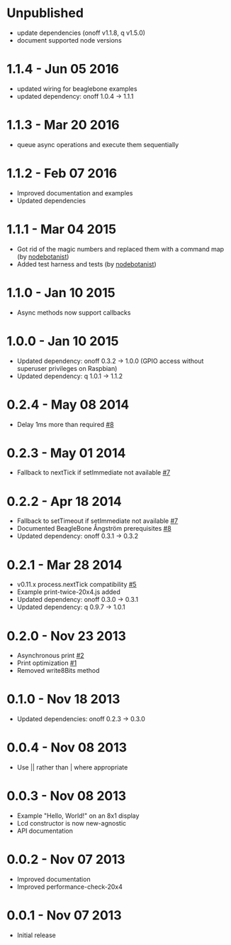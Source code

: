 Unpublished
===========

  * update dependencies (onoff v1.1.8, q v1.5.0)
  * document supported node versions

1.1.4 - Jun 05 2016
===================

  * updated wiring for beaglebone examples
  * updated dependency: onoff 1.0.4 -> 1.1.1

1.1.3 - Mar 20 2016
===================

  * queue async operations and execute them sequentially

1.1.2 - Feb 07 2016
===================

  * Improved documentation and examples
  * Updated dependencies

1.1.1 - Mar 04 2015
===================

  * Got rid of the magic numbers and replaced them with a command map (by [nodebotanist](https://github.com/nodebotanist))
  * Added test harness and tests (by [nodebotanist](https://github.com/nodebotanist))

1.1.0 - Jan 10 2015
===================

  * Async methods now support callbacks

1.0.0 - Jan 10 2015
===================

  * Updated dependency: onoff 0.3.2 -> 1.0.0 (GPIO access without superuser privileges on Raspbian)
  * Updated dependency: q 1.0.1 -> 1.1.2

0.2.4 - May 08 2014
===================

  * Delay 1ms more than required [#8](https://github.com/fivdi/lcd/issues/8)

0.2.3 - May 01 2014
===================

  * Fallback to nextTick if setImmediate not available [#7](https://github.com/fivdi/lcd/issues/7)

0.2.2 - Apr 18 2014
===================

  * Fallback to setTimeout if setImmediate not available [#7](https://github.com/fivdi/lcd/issues/7)
  * Documented BeagleBone Ångström prerequisites [#8](https://github.com/fivdi/lcd/issues/8)
  * Updated dependency: onoff 0.3.1 -> 0.3.2

0.2.1 - Mar 28 2014
===================

  * v0.11.x process.nextTick compatibility [#5](https://github.com/fivdi/lcd/issues/5)
  * Example print-twice-20x4.js added
  * Updated dependency: onoff 0.3.0 -> 0.3.1
  * Updated dependency: q 0.9.7 -> 1.0.1

0.2.0 - Nov 23 2013
===================

  * Asynchronous print [#2](https://github.com/fivdi/lcd/issues/2)
  * Print optimization [#1](https://github.com/fivdi/lcd/issues/1)
  * Removed write8Bits method

0.1.0 - Nov 18 2013
===================

  * Updated dependencies: onoff 0.2.3 -> 0.3.0

0.0.4 - Nov 08 2013
===================

  * Use || rather than | where appropriate

0.0.3 - Nov 08 2013
===================

  * Example "Hello, World!" on an 8x1 display
  * Lcd constructor is now new-agnostic
  * API documentation

0.0.2 - Nov 07 2013
===================

  * Improved documentation
  * Improved performance-check-20x4

0.0.1 - Nov 07 2013
===================

  * Initial release

